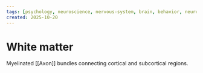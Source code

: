 ```yaml
---
tags: [psychology, neuroscience, nervous-system, brain, behavior, neurotransmitters]
created: 2025-10-20
---
```

# White matter

Myelinated [[Axon]] bundles connecting cortical and subcortical regions.
